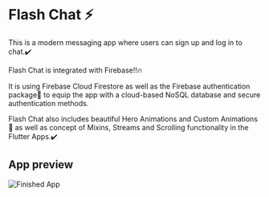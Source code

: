 # Flash Chat ⚡️

This is a modern messaging app where users can sign up and log in to chat.✔️

Flash Chat is integrated with Firebase!!🔥

It is using Firebase Cloud Firestore as well as the Firebase authentication package🔑 to equip the app with a cloud-based NoSQL database and secure authentication methods.

Flash Chat also includes beautiful Hero Animations and Custom Animations🤩 as well as concept of Mixins, Streams and Scrolling functionality in the Flutter Apps.✔️

## App preview
![Finished App](https://github.com/Merwen1/flash-chat/blob/master/flash_chat_flutter_demo.gif)
